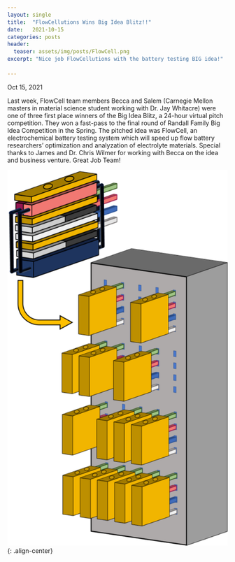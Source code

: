 ```yaml
---
layout: single
title:  "FlowCellutions Wins Big Idea Blitz!!"
date:   2021-10-15
categories: posts
header:
  teaser: assets/img/posts/FlowCell.png
excerpt: "Nice job FlowCellutions with the battery testing BIG idea!"

---
```

Oct 15, 2021

Last week, FlowCell team members Becca and Salem (Carnegie Mellon masters in material science student working with Dr. Jay Whitacre) were one of three first place winners of the Big Idea Blitz, a 24-hour virtual pitch competition. They won a fast-pass to the final round of Randall Family Big Idea Competition in the Spring. The pitched idea was FlowCell, an electrochemical battery testing system which will speed up flow battery researchers’ optimization and analyzation of electrolyte materials. Special thanks to James and Dr. Chris Wilmer for working with Becca on the idea and business venture. Great Job Team!

![](/assets/img/posts/FlowCell.png){: .align-center}
